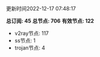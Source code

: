 更新时间2022-12-17 07:48:17

**总订阅: 45**
**总节点: 706**
**有效节点: 122**
- v2ray节点: 117
- ss节点: 1
- trojan节点: 4
